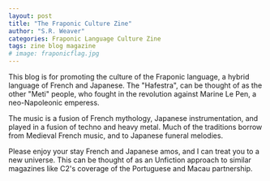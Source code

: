 ```yaml
---
layout: post
title: "The Fraponic Culture Zine"
author: "S.R. Weaver"
categories: Fraponic Language Culture Zine
tags: zine blog magazine
# image: fraponicflag.jpg
---
```

This blog is for promoting the culture of the Fraponic language, a hybrid language of French and Japanese. The "Hafestra", can be thought of as the other "Meti" people, who fought in the revolution against Marine Le Pen, a neo-Napoleonic emperess.

The music is a fusion of French mythology, Japanese instrumentation, and played in a fusion of techno and heavy metal. Much of the traditions borrow from Medieval French music, and to Japanese funeral melodies.

Please enjoy your stay French and Japanese amos, and I can treat you to a new universe. This can be thought of as an Unfiction approach to similar magazines like C2's coverage of the Portuguese and Macau partnership.
